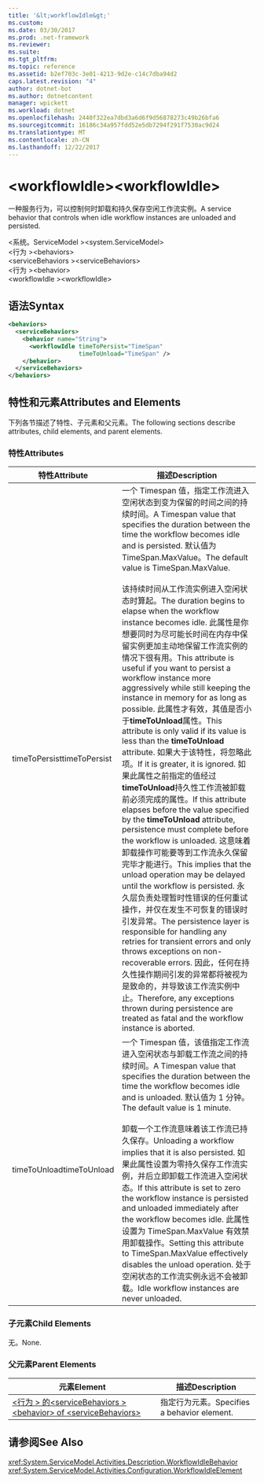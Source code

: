 ```yaml
---
title: '&lt;workflowIdle&gt;'
ms.custom: 
ms.date: 03/30/2017
ms.prod: .net-framework
ms.reviewer: 
ms.suite: 
ms.tgt_pltfrm: 
ms.topic: reference
ms.assetid: b2ef703c-3e01-4213-9d2e-c14c7dba94d2
caps.latest.revision: "4"
author: dotnet-bot
ms.author: dotnetcontent
manager: wpickett
ms.workload: dotnet
ms.openlocfilehash: 2440f322ea7dbd3a6d6f9d56878273c49b26bfa6
ms.sourcegitcommit: 16186c34a957fdd52e5db7294f291f7530ac9d24
ms.translationtype: MT
ms.contentlocale: zh-CN
ms.lasthandoff: 12/22/2017
---
```

# <a name="ltworkflowidlegt"></a><span data-ttu-id="9ef8e-102">&lt;workflowIdle&gt;</span><span class="sxs-lookup"><span data-stu-id="9ef8e-102">&lt;workflowIdle&gt;</span></span>
<span data-ttu-id="9ef8e-103">一种服务行为，可以控制何时卸载和持久保存空闲工作流实例。</span><span class="sxs-lookup"><span data-stu-id="9ef8e-103">A service behavior that controls when idle workflow instances are unloaded and persisted.</span></span>  
  
<span data-ttu-id="9ef8e-104">\<系统。ServiceModel ></span><span class="sxs-lookup"><span data-stu-id="9ef8e-104">\<system.ServiceModel></span></span>  
<span data-ttu-id="9ef8e-105">\<行为 ></span><span class="sxs-lookup"><span data-stu-id="9ef8e-105">\<behaviors></span></span>  
<span data-ttu-id="9ef8e-106">\<serviceBehaviors ></span><span class="sxs-lookup"><span data-stu-id="9ef8e-106">\<serviceBehaviors></span></span>  
<span data-ttu-id="9ef8e-107">\<行为 ></span><span class="sxs-lookup"><span data-stu-id="9ef8e-107">\<behavior></span></span>  
<span data-ttu-id="9ef8e-108">\<workflowIdle ></span><span class="sxs-lookup"><span data-stu-id="9ef8e-108">\<workflowIdle></span></span>  
  
## <a name="syntax"></a><span data-ttu-id="9ef8e-109">语法</span><span class="sxs-lookup"><span data-stu-id="9ef8e-109">Syntax</span></span>  
  
```xml  
<behaviors>
  <serviceBehaviors>
    <behavior name="String">
      <workflowIdle timeToPersist="TimeSpan" 
                    timeToUnload="TimeSpan" />
    </behavior>
  </serviceBehaviors>
</behaviors>  
```  
  
## <a name="attributes-and-elements"></a><span data-ttu-id="9ef8e-110">特性和元素</span><span class="sxs-lookup"><span data-stu-id="9ef8e-110">Attributes and Elements</span></span>  
 <span data-ttu-id="9ef8e-111">下列各节描述了特性、子元素和父元素。</span><span class="sxs-lookup"><span data-stu-id="9ef8e-111">The following sections describe attributes, child elements, and parent elements.</span></span>  
  
### <a name="attributes"></a><span data-ttu-id="9ef8e-112">特性</span><span class="sxs-lookup"><span data-stu-id="9ef8e-112">Attributes</span></span>  
  
|<span data-ttu-id="9ef8e-113">特性</span><span class="sxs-lookup"><span data-stu-id="9ef8e-113">Attribute</span></span>|<span data-ttu-id="9ef8e-114">描述</span><span class="sxs-lookup"><span data-stu-id="9ef8e-114">Description</span></span>|  
|---------------|-----------------|  
|<span data-ttu-id="9ef8e-115">timeToPersist</span><span class="sxs-lookup"><span data-stu-id="9ef8e-115">timeToPersist</span></span>|<span data-ttu-id="9ef8e-116">一个 Timespan 值，指定工作流进入空闲状态到变为保留的时间之间的持续时间。</span><span class="sxs-lookup"><span data-stu-id="9ef8e-116">A Timespan value that specifies the duration between the time the workflow becomes idle and is persisted.</span></span> <span data-ttu-id="9ef8e-117">默认值为 TimeSpan.MaxValue。</span><span class="sxs-lookup"><span data-stu-id="9ef8e-117">The default value is TimeSpan.MaxValue.</span></span><br /><br /> <span data-ttu-id="9ef8e-118">该持续时间从工作流实例进入空闲状态时算起。</span><span class="sxs-lookup"><span data-stu-id="9ef8e-118">The duration begins to elapse when the workflow instance becomes idle.</span></span> <span data-ttu-id="9ef8e-119">此属性是你想要同时为尽可能长时间在内存中保留实例更加主动地保留工作流实例的情况下很有用。</span><span class="sxs-lookup"><span data-stu-id="9ef8e-119">This attribute  is useful if you want to persist a workflow instance more aggressively while still keeping the instance in memory for as long as possible.</span></span> <span data-ttu-id="9ef8e-120">此属性才有效，其值是否小于**timeToUnload**属性。</span><span class="sxs-lookup"><span data-stu-id="9ef8e-120">This attribute  is only valid if its value is less than the **timeToUnload** attribute.</span></span> <span data-ttu-id="9ef8e-121">如果大于该特性，将忽略此项。</span><span class="sxs-lookup"><span data-stu-id="9ef8e-121">If it is greater, it is ignored.</span></span> <span data-ttu-id="9ef8e-122">如果此属性之前指定的值经过**timeToUnload**持久性工作流被卸载前必须完成的属性。</span><span class="sxs-lookup"><span data-stu-id="9ef8e-122">If this attribute elapses before the value specified by the **timeToUnload** attribute, persistence must complete before the workflow is unloaded.</span></span> <span data-ttu-id="9ef8e-123">这意味着卸载操作可能要等到工作流永久保留完毕才能进行。</span><span class="sxs-lookup"><span data-stu-id="9ef8e-123">This implies that the unload operation may be delayed until the workflow is persisted.</span></span> <span data-ttu-id="9ef8e-124">永久层负责处理暂时性错误的任何重试操作，并仅在发生不可恢复的错误时引发异常。</span><span class="sxs-lookup"><span data-stu-id="9ef8e-124">The persistence layer is responsible for handling any retries for transient errors and only throws exceptions on non-recoverable errors.</span></span> <span data-ttu-id="9ef8e-125">因此，任何在持久性操作期间引发的异常都将被视为是致命的，并导致该工作流实例中止。</span><span class="sxs-lookup"><span data-stu-id="9ef8e-125">Therefore, any exceptions thrown during persistence are treated as fatal and the workflow instance is aborted.</span></span>|  
|<span data-ttu-id="9ef8e-126">timeToUnload</span><span class="sxs-lookup"><span data-stu-id="9ef8e-126">timeToUnload</span></span>|<span data-ttu-id="9ef8e-127">一个 Timespan 值，该值指定工作流进入空闲状态与卸载工作流之间的持续时间。</span><span class="sxs-lookup"><span data-stu-id="9ef8e-127">A Timespan value that specifies the duration between the time the workflow becomes idle and is unloaded.</span></span> <span data-ttu-id="9ef8e-128">默认值为 1 分钟。</span><span class="sxs-lookup"><span data-stu-id="9ef8e-128">The default value is 1 minute.</span></span><br /><br /> <span data-ttu-id="9ef8e-129">卸载一个工作流意味着该工作流已持久保存。</span><span class="sxs-lookup"><span data-stu-id="9ef8e-129">Unloading a workflow implies that it is also persisted.</span></span> <span data-ttu-id="9ef8e-130">如果此属性设置为零持久保存工作流实例，并后立即卸载工作流进入空闲状态。</span><span class="sxs-lookup"><span data-stu-id="9ef8e-130">If this attribute is set to zero the workflow instance is persisted and unloaded immediately after the workflow becomes idle.</span></span> <span data-ttu-id="9ef8e-131">此属性设置为 TimeSpan.MaxValue 有效禁用卸载操作。</span><span class="sxs-lookup"><span data-stu-id="9ef8e-131">Setting this attribute to TimeSpan.MaxValue effectively disables the unload operation.</span></span> <span data-ttu-id="9ef8e-132">处于空闲状态的工作流实例永远不会被卸载。</span><span class="sxs-lookup"><span data-stu-id="9ef8e-132">Idle workflow instances are never unloaded.</span></span>|  
  
### <a name="child-elements"></a><span data-ttu-id="9ef8e-133">子元素</span><span class="sxs-lookup"><span data-stu-id="9ef8e-133">Child Elements</span></span>  
 <span data-ttu-id="9ef8e-134">无。</span><span class="sxs-lookup"><span data-stu-id="9ef8e-134">None.</span></span>  
  
### <a name="parent-elements"></a><span data-ttu-id="9ef8e-135">父元素</span><span class="sxs-lookup"><span data-stu-id="9ef8e-135">Parent Elements</span></span>  
  
|<span data-ttu-id="9ef8e-136">元素</span><span class="sxs-lookup"><span data-stu-id="9ef8e-136">Element</span></span>|<span data-ttu-id="9ef8e-137">描述</span><span class="sxs-lookup"><span data-stu-id="9ef8e-137">Description</span></span>|  
|-------------|-----------------|  
|[<span data-ttu-id="9ef8e-138">\<行为 > 的\<serviceBehaviors ></span><span class="sxs-lookup"><span data-stu-id="9ef8e-138">\<behavior> of \<serviceBehaviors></span></span>](../../../../../docs/framework/configure-apps/file-schema/windows-workflow-foundation/behavior-of-servicebehaviors-of-workflow.md)|<span data-ttu-id="9ef8e-139">指定行为元素。</span><span class="sxs-lookup"><span data-stu-id="9ef8e-139">Specifies a behavior element.</span></span>|  
  
## <a name="see-also"></a><span data-ttu-id="9ef8e-140">请参阅</span><span class="sxs-lookup"><span data-stu-id="9ef8e-140">See Also</span></span>  
 <xref:System.ServiceModel.Activities.Description.WorkflowIdleBehavior>  
 <xref:System.ServiceModel.Activities.Configuration.WorkflowIdleElement>
